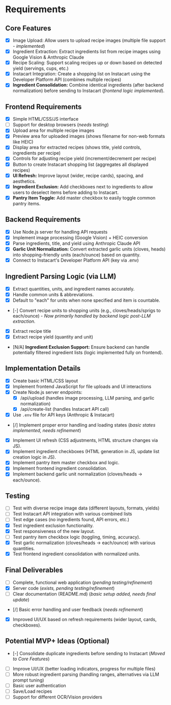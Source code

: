 # Requirements

## Core Features
- [X] Image Upload: Allow users to upload recipe images (multiple file support - *implemented*)
- [X] Ingredient Extraction: Extract ingredients list from recipe images using Google Vision & Anthropic Claude
- [X] Recipe Scaling: Support scaling recipes up or down based on detected yield (servings, cups, etc.)
- [X] Instacart Integration: Create a shopping list on Instacart using the Developer Platform API (combines multiple recipes)
- [X] **Ingredient Consolidation:** Combine identical ingredients (after backend normalization) before sending to Instacart (*frontend logic implemented*).

## Frontend Requirements
- [X] Simple HTML/CSS/JS interface
- [ ] Support for desktop browsers (*needs testing*)
- [X] Upload area for multiple recipe images
- [X] Preview area for uploaded images (shows filename for non-web formats like HEIC)
- [X] Display area for extracted recipes (shows title, yield controls, ingredients per recipe)
- [X] Controls for adjusting recipe yield (increment/decrement per recipe)
- [X] Button to create Instacart shopping list (aggregates all displayed recipes)
- [X] **UI Refresh:** Improve layout (wider, recipe cards), spacing, and aesthetics.
- [X] **Ingredient Exclusion:** Add checkboxes next to ingredients to allow users to deselect items before adding to Instacart.
- [X] **Pantry Item Toggle:** Add master checkbox to easily toggle common pantry items.

## Backend Requirements
- [X] Use Node.js server for handling API requests
- [X] Implement image processing (Google Vision) + HEIC conversion
- [X] Parse ingredients, title, and yield using Anthropic Claude API
- [X] **Garlic Unit Normalization:** Convert extracted garlic units (cloves, heads) into shopping-friendly units (each/ounce) based on quantity.
- [X] Connect to Instacart's Developer Platform API (key via .env)

## Ingredient Parsing Logic (via LLM)
- [X] Extract quantities, units, and ingredient names accurately.
- [X] Handle common units & abbreviations.
- [X] Default to "each" for units when none specified and item is countable.
- [-] Convert recipe units to shopping units (e.g., cloves/heads/sprigs to each/ounce) - *Now primarily handled by backend logic post-LLM extraction.*
- [X] Extract recipe title
- [X] Extract recipe yield (quantity and unit)
- [N/A] **Ingredient Exclusion Support:** Ensure backend can handle potentially filtered ingredient lists (logic implemented fully on frontend).

## Implementation Details
- [X] Create basic HTML/CSS layout
- [X] Implement frontend JavaScript for file uploads and UI interactions
- [X] Create Node.js server endpoints:
  - [X] /api/upload (handles image processing, LLM parsing, and garlic normalization)
  - [X] /api/create-list (handles Instacart API call)
- [X] Use `.env` file for API keys (Anthropic & Instacart)
- [/] Implement proper error handling and loading states (*basic states implemented, needs refinement*)
- [X] Implement UI refresh (CSS adjustments, HTML structure changes via JS).
- [X] Implement ingredient checkboxes (HTML generation in JS, update list creation logic in JS).
- [X] Implement pantry item master checkbox and logic.
- [X] Implement frontend ingredient consolidation.
- [X] Implement backend garlic unit normalization (cloves/heads -> each/ounce).

## Testing
- [ ] Test with diverse recipe image data (different layouts, formats, yields)
- [ ] Test Instacart API integration with various combined lists
- [ ] Test edge cases (no ingredients found, API errors, etc.)
- [X] Test ingredient exclusion functionality.
- [X] Test responsiveness of the new layout.
- [ ] Test pantry item checkbox logic (toggling, timing, accuracy).
- [X] Test garlic normalization (cloves/heads -> each/ounce) with various quantities.
- [X] Test frontend ingredient consolidation with normalized units.

## Final Deliverables
- [ ] Complete, functional web application (*pending testing/refinement*)
- [X] Server code (*exists, pending testing/refinement*)
- [ ] Clear documentation (README.md) (*basic setup added, needs final update*)
- [/] Basic error handling and user feedback (*needs refinement*)
- [X] Improved UI/UX based on refresh requirements (wider layout, cards, checkboxes).

## Potential MVP+ Ideas (Optional)
- [-] Consolidate duplicate ingredients before sending to Instacart (*Moved to Core Features*)
- [ ] Improve UI/UX (better loading indicators, progress for multiple files)
- [ ] More robust ingredient parsing (handling ranges, alternatives via LLM prompt tuning)
- [ ] Basic user authentication
- [ ] Save/Load recipes
- [ ] Support for different OCR/Vision providers 